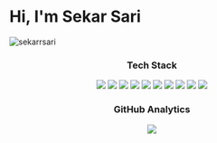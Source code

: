 <h1 align="left">Hi, I'm Sekar Sari</h1>
<p align="left"> <img src="https://komarev.com/ghpvc/?username=sekarrsari&label=Profile%20views&color=0000FF&style=for-the-badge" alt="sekarrsari" /> </p>

<h3 align="center">Tech Stack</h3>
<p align="center">
  <img src="https://img.shields.io/badge/tailwindcss-%2338B2AC.svg?style=for-the-badge&logo=tailwind-css&logoColor=white"/>
  <img src="https://img.shields.io/badge/html5-E34F26?style=for-the-badge&logo=html5&logoColor=white"/>
  <img src="https://img.shields.io/badge/CSS3-1572B6?style=for-the-badge&logo=css3&logoColor=white"/>
<!--   <img src="https://img.shields.io/badge/daisyui-5A0EF8?style=for-the-badge&logo=daisyui&logoColor=white"/> -->
  <img src="https://img.shields.io/badge/bootstrap-%238511FA.svg?style=for-the-badge&logo=bootstrap&logoColor=white"/>
  <img src="https://img.shields.io/badge/mysql-00f?style=for-the-badge&logo=mysql&logoColor=white"/>
  <img src="https://img.shields.io/badge/PostgreSQL-316192?style=for-the-badge&logo=postgresql&logoColor=white"/>
  <img src="https://img.shields.io/badge/javascript-ccaa30?style=for-the-badge&logo=javascript&logoColor=white"/>
  <img src="https://img.shields.io/badge/PHP-777BB4?style=for-the-badge&logo=php&logoColor=white"/>
  <img src="https://img.shields.io/badge/python-3670A0?style=for-the-badge&logo=python&logoColor=white"/>
  <img src="https://img.shields.io/badge/Figma-F24E1E?style=for-the-badge&logo=figma&logoColor=white"/>
</p>

<h3 align="center">GitHub Analytics</h3>
<p align="center">
<a href="https://github.com/sekarrsari">
<!--   <img height="180em" src="https://github-readme-stats-seven-rho-69.vercel.app/api/top-langs/?username=sekarrsari&layout=compact&theme=algolia&hide=hack"/> -->
  <img src="https://github-readme-streak-stats.herokuapp.com?user=sekarrsari&theme=tokyonight&date_format=j%20M%5B%20Y%5D">
</a>
</p>
